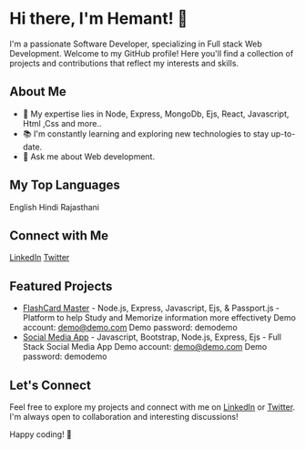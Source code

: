 # Hi there, I'm Hemant! 👋

I'm a passionate Software Developer, specializing in Full stack Web Development. 
Welcome to my GitHub profile! Here you'll find a collection of projects and contributions that reflect my interests and skills.

## About Me

<!-- - 🌐 I work as a [Your Job Title] at [Your Company/Organization]. -->
- 🚀 My expertise lies in Node, Express, MongoDb, Ejs, React, Javascript, Html ,Css and more..
- 📚 I'm constantly learning and exploring new technologies to stay up-to-date.
- 💬 Ask me about Web development.



## My Top Languages

English
Hindi
Rajasthani

## Connect with Me

 [LinkedIn](https://www.linkedin.com/in/hemant187)
 [Twitter](https://twitter.com/hemant187_)

## Featured Projects
- [FlashCard Master](https://flashcard-9gyq.onrender.com/) - 
Node.js, Express, Javascript, Ejs, & Passport.js - 
Platform to help Study and Memorize information more effectivety
Demo account: demo@demo.com
Demo password: demodemo
- [Social Media App](https://binary-upload-boom-exs7.onrender.com/) - 
Javascript, Bootstrap, Node.js, Express, Ejs - Full Stack Social Media App
Demo account: demo@demo.com
Demo password: demodemo


## Let's Connect

Feel free to explore my projects and connect with me on [LinkedIn](https://www.linkedin.com/in/hemant187) or [Twitter](https://twitter.com/hemant187_). I'm always open to collaboration and interesting discussions!

Happy coding! 🚀
